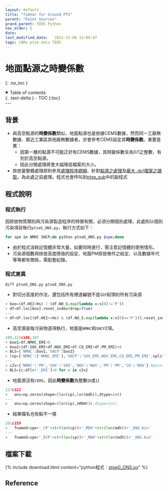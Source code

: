 ```yaml
---
layout: default
title: "TimVar for Ground PTS"
parent: "Point Sources"
grand_parent: TEDS Python
nav_order: 5
date:               
last_modified_date:   2021-12-06 12:09:47
tags: CAMx ptse emis TEDS
---
```


# 地面點源之時變係數
{: .no_toc }

<details open markdown="block">
  <summary>
    Table of contents
  </summary>
  {: .text-delta }
- TOC
{:toc}
</details>
---

## 背景
- 與高空點源的**時變係數**類似，地面點源也是依據CEMS數據，然而同一工廠無數據、鄰近工業區其他廠無數據者，亦會參考CEMS設定其**時變係數**。重要差異：
  - 因第一層的點源不可能正好有CEMS數據，其時變係數全為0/1之整數，有別於高空點源。
  - 因此分開處理將會大幅降低檔案的大小。
- 排放量整體處理原則參見[處理程序總綱](https://sinotec2.github.io/Focus-on-Air-Quality/EmisProc/#處理程序總綱)、針對[點源之處理](https://sinotec2.github.io/Focus-on-Air-Quality/EmisProc/ptse/)及[龐大`.dbf`檔案之讀取](https://sinotec2.github.io/Focus-on-Air-Quality/EmisProc/dbf2csv.py/)，為此處之前處理。程式也會呼叫到[ptse_sub](https://sinotec2.github.io/Focus-on-Air-Quality/EmisProc/ptse/ptse_sub/)中的副程式

## 程式說明

### 程式執行
因排放物質類別與污染源製造程序的特徵有關，必須分開個別處理，此處則以個別污染項目執行`ptseG_ONS.py`，執行方式如下：

```bash
for spe in NMHC SNCP;do python ptseG_ONS.py $spe;done
```

- 由於程式消耗記憶體非常大量，如要同時進行，需注意記憶體的使用情形。
- 污染源個數與排放高度限值的設定、地面PM排放條件之給定、以及數據年代等等都有關係，需配套紀錄。


### 程式差異
`diff ptseG_ONS.py ptseE_ONS.py`
- 對切分高度的作法，還包括所有煙道編號不是以`P`起頭的所有污染源

```python
< boo=(df.HEI<Hs) | (df.NO_S.map(lambda x:x[0]!='P'))
< df=df.loc[boo].reset_index(drop=True)
---
> df=df.loc[(df.HEI>=Hs) & (df.NO_S.map(lambda x:x[0]=='P'))].reset_index(drop=True)
```
- 高空源是每污染物逐項執行，地面是`NMHC`和`SNCP`2項。

```python
109,112c106,107
< boo1=df.NMHC_EMI>0
< boo2=(df.SOX_EMI+df.NOX_EMI+df.CO_EMI+df.PM_EMI)>0
< BLS={'NMHC':boo1,'SNCP':boo2}
< lsp={'NMHC':['NMHC_EMI'],'SNCP':'SOX_EMI,NOX_EMI,CO_EMI,PM_EMI'.split(',')}
---
> c2v={'NMHC':'PM','SOX':'SOX','NOX':'NOX','PM':'PM','CO':'NOX'} #point.csv vs cems.csv
> BLS={c:df[c+'_EMI']>0 for c in c2v}
```
- 地面源沒有`CEMS`，因此**時變係數**為整數(`0`或`1`)

```python
127c122
<   ons=np.zeros(shape=(len(cp),len(mdh)),dtype=int)
---
>   ons=np.zeros(shape=(len(cp),nMDH))#,dtype=int)
```
- 結果檔名也有點不一樣

```python
161c159
<   fnameO=spe+'_CP'+str(len(cp))+'_MDH'+str(len(mdh))+'_ONS.bin'
---
>   fnameO=spe+'_ECP'+str(len(cp))+'_MDH'+str(len(mdh))+'_ONS.bin'
```

## 檔案下載

{% include download.html content="python程式：[ptseG_ONS.py](https://github.com/sinotec2/Focus-on-Air-Quality/blob/main/EmisProc/ptse/ptseG_ONS.py)" %}


## Reference
